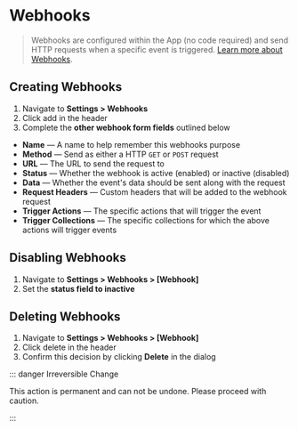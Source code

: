 # Webhooks

> Webhooks are configured within the App (no code required) and send HTTP requests when a specific event is triggered.
> [Learn more about Webhooks](https://en.wikipedia.org/wiki/Webhook).

## Creating Webhooks

1. Navigate to **Settings > Webhooks**
2. Click <span mi btn>add</span> in the header
3. Complete the **other webhook form fields** outlined below

- **Name** — A name to help remember this webhooks purpose
- **Method** — Send as either a HTTP `GET` or `POST` request
- **URL** — The URL to send the request to
- **Status** — Whether the webhook is active (enabled) or inactive (disabled)
- **Data** — Whether the event's data should be sent along with the request
- **Request Headers** — Custom headers that will be added to the webhook request
- **Trigger Actions** — The specific actions that will trigger the event
- **Trigger Collections** — The specific collections for which the above actions will trigger events

## Disabling Webhooks

1. Navigate to **Settings > Webhooks >
   [Webhook]**
2. Set the **status field to inactive**

## Deleting Webhooks

1. Navigate to **Settings > Webhooks >
   [Webhook]**
2. Click <span mi btn="dngr">delete</span> in the header
3. Confirm this decision by clicking **Delete** in the dialog

::: danger Irreversible Change

This action is permanent and can not be undone. Please proceed with caution.

:::
